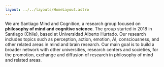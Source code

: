 ```yaml
---
layout: ../../layouts/HomeLayout.astro
---
```


We are Santiago Mind and Cognition, a research group focused on **philosophy
of mind and cognitive science**. The group started in 2018 in Santiago
(Chile), based at Universidad Alberto Hurtado. Our research includes topics
such as perception, action, emotion, AI, consciousness, and other related
areas in mind and brain research. Our main goal is to build a broader
network with other universities, research centers and societies, for the
promotion, exchange and diffusion of research in philosophy of mind and
related areas.


